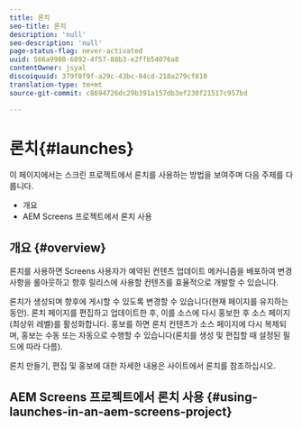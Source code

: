 ```yaml
---
title: 론치
seo-title: 론치
description: 'null'
seo-description: 'null'
page-status-flag: never-activated
uuid: 566a9988-6892-4f57-88b3-e2ffb54076a8
contentOwner: jsyal
discoiquuid: 379f8f9f-a29c-43bc-84cd-218a279cf810
translation-type: tm+mt
source-git-commit: c8694726dc29b391a157db3ef230f21517c957bd

---
```



# 론치{#launches}

이 페이지에서는 스크린 프로젝트에서 론치를 사용하는 방법을 보여주며 다음 주제를 다룹니다.

* 개요
* AEM Screens 프로젝트에서 론치 사용

## 개요 {#overview}

론치를 사용하면 Screens 사용자가 예약된 컨텐츠 업데이트 메커니즘을 배포하여 변경 사항을 롤아웃하고 향후 릴리스에 사용할 컨텐츠를 효율적으로 개발할 수 있습니다.

론치가 생성되며 향후에 게시할 수 있도록 변경할 수 있습니다(현재 페이지를 유지하는 동안). 론치 페이지를 편집하고 업데이트한 후, 이를 소스에 다시 홍보한 후 소스 페이지(최상위 레벨)를 활성화합니다. 홍보를 하면 론치 컨텐츠가 소스 페이지에 다시 복제되며, 홍보는 수동 또는 자동으로 수행할 수 있습니다(론치를 생성 및 편집할 때 설정된 필드에 따라 다름).

론치 만들기, 편집 및 홍보에 대한 자세한 내용은 사이트에서 론치를 참조하십시오.

## AEM Screens 프로젝트에서 론치 사용 {#using-launches-in-an-aem-screens-project}

